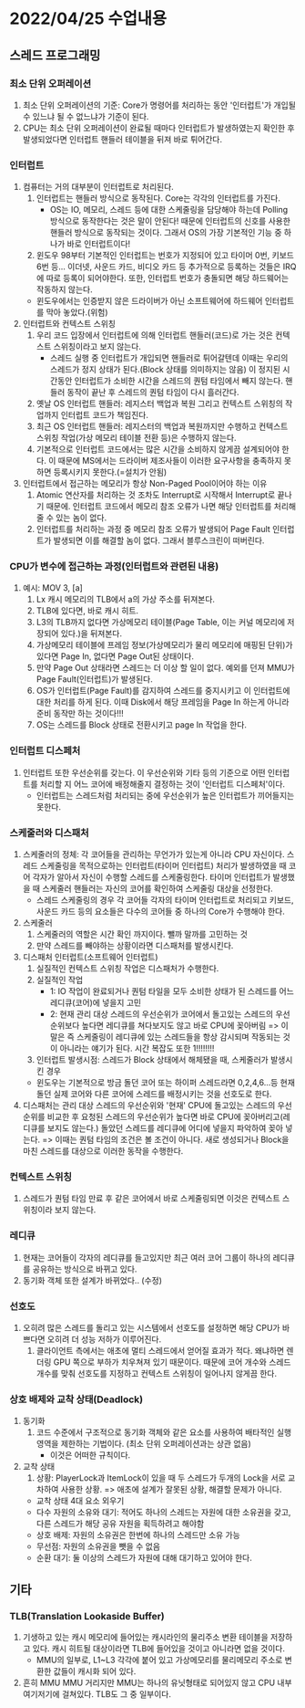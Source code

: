 # 2022/04/25 수업내용
## 스레드 프로그래밍
### 최소 단위 오퍼레이션
1. 최소 단위 오퍼레이션의 기준: Core가 명령어를 처리하는 동안 '인터럽트'가 개입될 수 있느냐 될 수 없느냐가 기준이 된다.
2. CPU는 최소 단위 오퍼레이션이 완료될 때마다 인터럽트가 발생하였는지 확인한 후 발생되었다면 인터럽트 핸들러 테이블을 뒤져 바로 튀어간다.

### 인터럽트
1. 컴퓨터는 거의 대부분이 인터럽트로 처리된다.
    1) 인터럽트는 핸들러 방식으로 동작된다. Core는 각각의 인터럽트를 가진다.
        * OS는 IO, 메모리, 스레드 등에 대한 스케줄링을 담당해야 하는데 Polling 방식으로 동작한다는 것은 말이 안된다! 때문에 인터럽트의 신호를 사용한 핸들러 방식으로 동작되는 것이다. 그래서 OS의 가장 기본적인 기능 중 하나가 바로 인터럽트이다!
    2) 윈도우 98부터 기본적인 인터럽트는 번호가 지정되어 있고 타이머 0번, 키보드 6번 등... 이더넷, 사운드 카드, 비디오 카드 등 추가적으로 등록하는 것들은 IRQ에 따로 등록이 되어야한다. 또한, 인터럽트 번호가 충돌되면 해당 하드웨어는 작동하지 않는다.
    * 윈도우에서는 인증받지 않은 드라이버가 아닌 소프트웨어에 하드웨어 인터럽트를 막아 놓았다.(위험)
2. 인터럽트와 컨텍스트 스위칭
    1) 우리 코드 입장에서 인터럽트에 의해 인터럽트 핸들러(코드)로 가는 것은 컨텍스트 스위칭이라고 보지 않는다.
        * 스레드 실행 중 인터럽트가 개입되면 핸들러로 튀어갈텐데 이때는 우리의 스레드가 정지 상태가 된다.(Block 상태를 의미하지는 않음) 이 정지된 시간동안 인터럽트가 소비한 시간을 스레드의 퀀텀 타임에서 빼지 않는다. 핸들러 동작이 끝난 후 스레드의 퀀텀 타임이 다시 흘러간다.
    2) 옛날 OS 인터럽트 핸들러: 레지스터 백업과 복원 그리고 컨텍스트 스위칭의 작업까지 인터럽트 코드가 책임진다.
    3) 최근 OS 인터럽트 핸들러: 레지스터의 백업과 복원까지만 수행하고 컨텍스트 스위칭 작업(가상 메모리 테이블 전환 등)은 수행하지 않는다.
    4) 기본적으로 인터럽트 코드에서는 많은 시간을 소비하지 않게끔 설계되어야 한다. 이 때문에 MS에서는 드라이버 제조사들이 이러한 요구사항을 충족하지 못하면 등록시키지 못한다.(=설치가 안됨)
3. 인터럽트에서 접근하는 메모리가 항상 Non-Paged Pool이어야 하는 이유
    1) Atomic 연산자를 처리하는 것 조차도 Interrupt로 시작해서 Interrupt로 끝나기 때문에. 인터럽트 코드에서 메모리 참조 오류가 나면 해당 인터럽트를 처리해줄 수 있는 놈이 없다.
    2) 인터럽트를 처리하는 과정 중 메모리 참조 오류가 발생되어 Page Fault 인터럽트가 발생되면 이를 해결할 놈이 없다. 그래서 블루스크린이 떠버린다.

### CPU가 변수에 접근하는 과정(인터럽트와 관련된 내용)
1. 예시: MOV 3, [a]
    1) Lx 캐시 메모리의 TLB에서 a의 가상 주소를 뒤져본다. 
    2) TLB에 있다면, 바로 캐시 히트.
    3) L3의 TLB까지 없다면 가상메모리 테이블(Page Table, 이는 커널 메모리에 저장되어 있다.)을 뒤져본다.
    4) 가상메모리 테이블에 프레임 정보(가상메모리가 물리 메모리에 매핑된 단위)가 있다면 Page In, 없다면 Page Out된 상태이다.
    5) 만약 Page Out 상태라면 스레드는 더 이상 할 일이 없다. 예외를 던져 MMU가 Page Fault(인터럽트)가 발생된다.
    6) OS가 인터럽트(Page Fault)를 감지하여 스레드를 중지시키고 이 인터럽트에 대한 처리를 하게 된다. 이때 Disk에서 해당 프레임을 Page In 하는게 아니라 준비 동작만 하는 것이다!!!
    7) OS는 스레드를 Block 상태로 전환시키고 page In 작업을 한다.

### 인터럽트 디스페처
1. 인터럽트 또한 우선순위를 갖는다. 이 우선순위와 기타 등의 기준으로 어떤 인터럽트를 처리할 지 어느 코어에 배정해줄지 결정하는 것이 '인터럽트 디스페처'이다.
    * 인터럽트는 스레드처럼 처리되는 중에 우선순위가 높은 인터럽트가 끼어들지는 못한다.

### 스케줄러와 디스패처
1. 스케줄러의 정체: 각 코어들을 관리하는 무언가가 있는게 아니라 CPU 자신이다. 스레드 스케줄링을 목적으로하는 인터럽트(타이머 인터럽트) 처리가 발생하였을 때 코어 각자가 알아서 자신이 수행할 스레드를 스케줄링한다. 타이머 인터럽트가 발생했을 때 스케줄러 핸들러는 자신의 코어를 확인하여 스케줄링 대상을 선정한다.
    * 스레드 스케줄링의 경우 각 코어들 각자의 타이머 인터럽트로 처리되고 키보드, 사운드 카드 등의 요소들은 다수의 코어들 중 하나의 Core가 수행해야 한다. 
2. 스케줄러
    1) 스케줄러의 역할은 시간 확인 까지이다. 뺄까 말까를 고민하는 것
    2) 만약 스레드를 빼야하는 상황이라면 디스패처를 발생시킨다.
3. 디스패처 인터럽트(소프트웨어 인터럽트)
    1) 실질적인 컨텍스트 스위칭 작업은 디스패처가 수행한다.
    2) 실질적인 작업
        * 1: IO 작업이 완료되거나 퀀텀 타일을 모두 소비한 상태가 된 스레드를 어느 레디큐(코어)에 넣을지 고민
        * 2: 현재 관리 대상 스레드의 우선순위가 코어에서 돌고있는 스레드의 우선순위보다 높다면 레디큐를 쳐다보지도 않고 바로 CPU에 꽂아버림 => 이 말은 즉 스케줄링이 레디큐에 있는 스레드들을 항상 감시되며 작동되는 것이 아니라는 얘기가 된다. 시간 복잡도 또한 1!!!!!!!!
    3) 인터럽트 발생시점: 스레드가 Block 상태에서 해체됐을 때, 스케줄러가 발생시킨 경우
    * 윈도우는 기본적으로 방금 돌던 코어 또는 하이퍼 스레드라면 0,2,4,6...등 현재 돌던 실제 코어와 다른 코어에 스레드를 배정시키는 것을 선호도로 한다.
4. 디스패처는 관리 대상 스레드의 우선순위와 '현재' CPU에 돌고있는 스레드의 우선순위를 비교한 후 요청된 스레드의 우선순위가 높다면 바로 CPU에 꽂아버리고(레디큐를 보지도 않는다.) 돌았던 스레드를 레디큐에 어디에 넣을지 파악하여 꽂아 넣는다. => 이때는 퀀텀 타임의 조건은 볼 조건이 아니다. 새로 생성되거나 Block을 마친 스레드를 대상으로 이러한 동작을 수행한다.

### 컨텍스트 스위칭
1. 스레드가 퀀텀 타임 만료 후 같은 코어에서 바로 스케줄링되면 이것은 컨텍스트 스위칭이라 보지 않는다.

### 레디큐
1. 현재는 코어들이 각자의 레디큐를 들고있지만 최근 여러 코어 그룹이 하나의 레디큐를 공유하는 방식으로 바뀌고 있다.
2. 동기화 객체 또한 설계가 바뀌었다.. (수정)

### 선호도
1. 오히려 많은 스레드를 돌리고 있는 시스템에서 선호도를 설정하면 해당 CPU가 바쁘다면 오히려 더 성능 저하가 이루어진다.
    1) 클라이언트 측에서는 애초에 멀티 스레드에서 얻어질 효과가 적다. 왜냐하면 렌더링 GPU 쪽으로 부하가 치우쳐져 있기 때문이다. 때문에 코어 개수와 스레드 개수를 맞춰 선호도를 지정하고 컨텍스트 스위칭이 일어나지 않게끔 한다.

### 상호 배제와 교착 상태(Deadlock)
1. 동기화
    1) 코드 수준에서 구조적으로 동기화 객체와 같은 요소를 사용하여 배타적인 실행 영역을 제한하는 기법이다. (최소 단위 오퍼레이션과는 상관 없음)
        * 이것은 어떠한 규칙이다.
2. 교착 상태
    1) 상황: PlayerLock과 ItemLock이 있을 때 두 스레드가 두개의 Lock을 서로 교차하여 사용한 상황. => 애초에 설계가 잘못된 상황, 해결할 문제가 아니다.
    * 교착 상태 4대 요소 외우기
    * 다수 자원의 소유와 대기: 적어도 하나의 스레드는 자원에 대한 소유권을 갖고, 다른 스레드가 해당 공유 자원을 획득하려고 해야함
    * 상호 배제: 자원의 소유권은 한번에 하나의 스레드만 소유 가능
    * 무선점: 자원의 소유권을 뺏을 수 없음
    * 순환 대기: 둘 이상의 스레드가 자원에 대해 대기하고 있어야 한다.

## 기타
### TLB(Translation Lookaside Buffer)
1. 기생하고 있는 캐시 메모리에 들어있는 캐시라인의 물리주소 변환 테이블을 저장하고 있다. 캐시 히트될 대상이라면 TLB에 들어있을 것이고 아니라면 없을 것이다.
    * MMU의 일부로, L1~L3 각각에 붙어 있고 가상메모리를 물리메모리 주소로 변환한 값들이 캐시화 되어 있다.
2. 흔히 MMU MMU 거리지만 MMU는 하나의 유닛형태로 되어있지 않고 CPU 내부 여기저기에 걸쳐있다. TLB도 그 중 일부이다.
